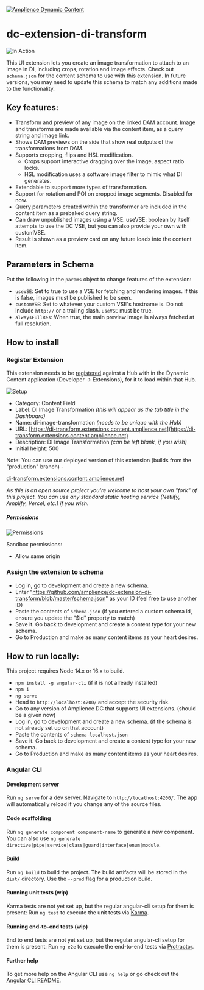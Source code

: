[![Amplience Dynamic Content](media/header.png)](https://amplience.com/dynamic-content)

# dc-extension-di-transform

![In Action](media/in-action.png)

This UI extension lets you create an image transformation to attach to an image in DI, including crops, rotation and image effects.
Check out `schema.json` for the content schema to use with this extension. In future versions, you may need to update this schema to match any additions made to the functionality.

## Key features:

- Transform and preview of any image on the linked DAM account. Image and transforms are made available via the content item, as a query string and image link.
- Shows DAM previews on the side that show real outputs of the transformations from DAM.
- Supports cropping, flips and HSL modification.
  - Crops support interactive dragging over the image, aspect ratio locks.
  - HSL modification uses a software image filter to mimic what DI generates.
- Extendable to support more types of transformation.
- Support for rotation and POI on cropped image segments. Disabled for now.
- Query parameters created within the transformer are included in the content item as a prebaked query string.
- Can draw unpublished images using a VSE. useVSE: boolean by itself attempts to use the DC VSE, but you can also provide your own with customVSE.
- Result is shown as a preview card on any future loads into the content item.

## Parameters in Schema

Put the following in the `params` object to change features of the extension:
- `useVSE`: Set to true to use a VSE for fetching and rendering images. If this is false, images must be published to be seen.
- `customVSE`: Set to whatever your custom VSE's hostname is. Do not include `http://` or a trailing slash. `useVSE` must be true.
- `alwaysFullRes`: When true, the main preview image is always fetched at full resolution.

## How to install

### Register Extension

This extension needs to be [registered](https://amplience.com/docs/development/registeringextensions.html) against a Hub with in the Dynamic Content application (Developer -> Extensions), for it to load within that Hub.

![Setup](media/setup.png)

* Category: Content Field
* Label: DI Image Transformation _(this will appear as the tab title in the Dashboard)_
* Name: di-image-transformation _(needs to be unique with the Hub)_
* URL: [https://di-transform.extensions.content.amplience.net](https://di-transform.extensions.content.amplience.net)
* Description: DI Image Transformation _(can be left blank, if you wish)_
* Initial height: 500

Note:
You can use our deployed version of this extension (builds from the "production" branch) -

[di-transform.extensions.content.amplience.net](di-transform.extensions.content.amplience.net)

_As this is an open source project you're welcome to host your own "fork" of this project. You can use any standard static hosting service (Netlify, Amplify, Vercel, etc.) if you wish._


##### Permissions

![Permissions](media/permissions.png)

Sandbox permissions:
- Allow same origin

### Assign the extension to schema

- Log in, go to development and create a new schema.
- Enter "https://github.com/amplience/dc-extension-di-transform/blob/master/schema.json" as your ID (feel free to use another ID)
- Paste the contents of `schema.json` (if you entered a custom schema id, ensure you update the "$id" property to match)
- Save it. Go back to development and create a content type for your new schema.
- Go to Production and make as many content items as your heart desires.

## How to run locally:

This project requires Node 14.x or 16.x to build.

- `npm install -g angular-cli` (if it is not already installed)
- `npm i`
- `ng serve`
- Head to `http://localhost:4200/` and accept the security risk.
- Go to any version of Amplience DC that supports UI extensions. (should be a given now)
- Log in, go to development and create a new schema. (if the schema is not already set up on that account)
- Paste the contents of `schema-localhost.json`
- Save it. Go back to development and create a content type for your new schema.
- Go to Production and make as many content items as your heart desires.

### Angular CLI

#### Development server

Run `ng serve` for a dev server. Navigate to `http://localhost:4200/`. The app will automatically reload if you change any of the source files.

#### Code scaffolding

Run `ng generate component component-name` to generate a new component. You can also use `ng generate directive|pipe|service|class|guard|interface|enum|module`.

#### Build

Run `ng build` to build the project. The build artifacts will be stored in the `dist/` directory. Use the `--prod` flag for a production build.

#### Running unit tests (wip)

Karma tests are not yet set up, but the regular angular-cli setup for them is present: Run `ng test` to execute the unit tests via [Karma](https://karma-runner.github.io).

#### Running end-to-end tests (wip)

End to end tests are not yet set up, but the regular angular-cli setup for them is present: Run `ng e2e` to execute the end-to-end tests via [Protractor](http://www.protractortest.org/).

#### Further help

To get more help on the Angular CLI use `ng help` or go check out the [Angular CLI README](https://github.com/angular/angular-cli/blob/master/README.md).
